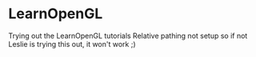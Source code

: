 # LearnOpenGL
Trying out the LearnOpenGL tutorials
Relative pathing not setup so if not Leslie is trying this out, it won't work ;)
